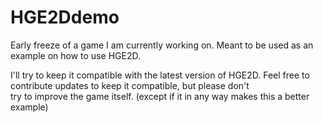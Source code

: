 HGE2Ddemo
=========

Early freeze of a game I am currently working on.
Meant to be used as an example on how to use HGE2D.  


I'll try to keep it compatible with the latest version of HGE2D.
Feel free to contribute updates to keep it compatible, but please don't  
try to improve the game itself. (except if it in any way makes this a better example)
